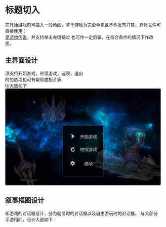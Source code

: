 # 标题切入
在开始游戏前可插入一段动画，鉴于游戏为完全单机且不作发布打算，具体文件可直接使用：   
[星遗物传说](https://www.bilibili.com/video/BV1FV411Z71f?spm_id_from=333.999.0.0&vd_source=9e7fbe4704fe37a0d06d81745b212f48)，并支持单击左键跳过
也可作一定剪辑，在符合条件的情况下作改变。  

## 主界面设计
须支持开始游戏，继续游戏，选项，退出  
附加选项也可有帮助或相关等  
UI大致如下  
![标题页面](标题页面.png)

## 叙事框图设计
即游戏的对话框设计，分为剧情时的对话框以及自由游玩时的对话框。
与大部分手游相同，设计大致如下：